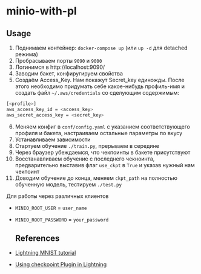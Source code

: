 # minio-with-pl
## Usage
1. Поднимаем контейнер: `docker-compose up` (или `up -d` для detached режима)
2. Пробрасываем порты `9090` и `9000`
3. Логинимся в http://localhost:9090/
4. Заводим бакет, конфиругируем свойства
5. Создаём Access_Key. Нам покажут Secret_key единожды. После этого необходимо придумать себе какое-нибудь профиль-имя и создать файл `~/.aws/credentials` со сделующим содержимым:
```bash
[<profile>]
aws_access_key_id = <access_key>
aws_secret_access_key = <secret_key>
```
6. Меняем конфиг в `conf/config.yaml` с указанием соответствующего профиля и бакета, настраиваем остальные параметры по вкусу
7. Устанавливаем зависимости
8. Стартуем обучение `./train.py`, прерываем в середине
9. Через браузер убеждаемся, что чекпоинты в бакете присутствуют
10. Восстанавливаем обучение с последнего чекноинта, предварительно выставив флаг `use_ckpt` в `True` и указав нужный нам чекпоинт
11. Доводим обучение до конца, меняем `ckpt_path` на полностью обученную модель, тестируем `./test.py`

Для работы через различных клиентов
- `MINIO_ROOT_USER` = `user_name`
- `MINIO_ROOT_PASSWORD` = `your_password`

  ## References
  
- [Lightning MNIST tutorial](https://lightning.ai/docs/pytorch/stable/notebooks/lightning_examples/mnist-hello-world.html) 
- [Using checkpoint Plugin in Lightning](https://lightning.ai/docs/pytorch/stable/common/checkpointing_expert.html#checkpointing-expert) 
